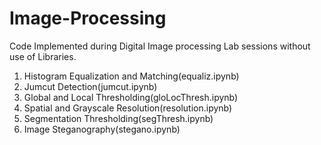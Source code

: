 # Image-Processing

Code Implemented during Digital Image processing Lab sessions without use of Libraries.

1. Histogram Equalization and Matching(equaliz.ipynb)
2. Jumcut Detection(jumcut.ipynb)
3. Global and Local Thresholding(gloLocThresh.ipynb)
4. Spatial and Grayscale Resolution(resolution.ipynb)
5. Segmentation Thresholding(segThresh.ipynb)
6. Image Steganography(stegano.ipynb)
